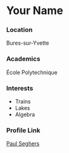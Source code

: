 # Your Name

### Location

Bures-sur-Yvette

### Academics

École Polytechnique

### Interests

- Trains
- Lakes
- Algebra

### Profile Link

[Paul Seghers](https://github.com/paulseghers)
